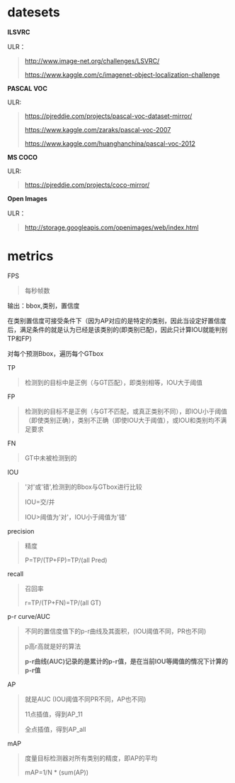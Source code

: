 # datesets

**ILSVRC**

ULR：
> http://www.image-net.org/challenges/LSVRC/
>
> https://www.kaggle.com/c/imagenet-object-localization-challenge

**PASCAL VOC**

ULR:
> https://pjreddie.com/projects/pascal-voc-dataset-mirror/
>
> https://www.kaggle.com/zaraks/pascal-voc-2007
>
> https://www.kaggle.com/huanghanchina/pascal-voc-2012

**MS COCO**

ULR:
> https://pjreddie.com/projects/coco-mirror/

**Open Images**

ULR：
> http://storage.googleapis.com/openimages/web/index.html

# metrics
FPS
> 每秒帧数

输出：bbox,类别，置信度

在类别置信度可接受条件下（因为AP对应的是特定的类别，因此当设定好置信度后，满足条件的就是认为已经是该类别的(即类别已配)，因此只计算IOU就能判别TP和FP）

对每个预测Bbox，遍历每个GTbox

TP
> 检测到的目标中是正例（与GT匹配），即类别相等，IOU大于阈值

FP
> 检测到的目标不是正例（与GT不匹配，或真正类别不同），即IOU小于阈值（即使类别正确），类别不正确（即使IOU大于阈值），或IOU和类别均不满足要求    

FN
> GT中未被检测到的

IOU
> '对'或'错',检测到的Bbox与GTbox进行比较
>
> IOU=交/并
>
> IOU>阈值为'对'，IOU小于阈值为'错'

precision
> 精度
>
> P=TP/(TP+FP)=TP/(all Pred)

recall
> 召回率
>
> r=TP/(TP+FN)=TP/(all GT)

p-r curve/AUC
> 不同的置信度值下的p-r曲线及其面积，(IOU阈值不同，PR也不同)
>
> p高r高就是好的算法
>
> **p-r曲线(AUC)记录的是累计的p-r值，是在当前IOU等阈值的情况下计算的p-r值**

AP
> 就是AUC (IOU阈值不同PR不同，AP也不同)
>
> 11点插值，得到AP_11
>
> 全点插值，得到AP_all

mAP
> 度量目标检测器对所有类别的精度，即AP的平均
>
>mAP=1/N * (sum(AP))
